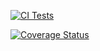 [![CI Tests](https://github.com/ULL-ESIT-INF-DSI-2425/prct08-filesystem-funko-app-marioguerra2002/actions/workflows/ci.yml/badge.svg)](https://github.com/ULL-ESIT-INF-DSI-2425/prct08-filesystem-funko-app-marioguerra2002/actions/workflows/ci.yml)

[![Coverage Status](https://coveralls.io/repos/github/ULL-ESIT-INF-DSI-2425/prct08-filesystem-funko-app-marioguerra2002/badge.svg?branch=main)](https://coveralls.io/github/ULL-ESIT-INF-DSI-2425/prct08-filesystem-funko-app-marioguerra2002?branch=main)

